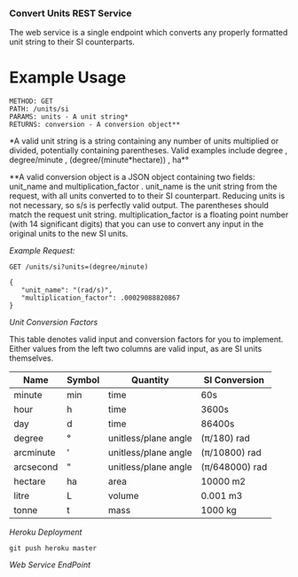 ### Convert Units REST Service
The web service is a single endpoint which converts any properly formatted unit string to their SI counterparts.

# Example Usage
~~~
METHOD: GET
PATH: /units/si
PARAMS: units - A unit string*
RETURNS: conversion - A conversion object**
~~~

\*A valid unit string is a string containing any number of units multiplied or divided, potentially containing parentheses. Valid
examples include degree , degree/minute , (degree/(minute\*hectare)) , ha\*°

\*\*A valid conversion object is a JSON object containing two fields: unit_name and multiplication_factor .
unit_name is the unit string from the request, with all units converted to to their SI counterpart. Reducing units is not necessary,
so s/s is perfectly valid output. The parentheses should match the request unit string. multiplication_factor is a
floating point number (with 14 significant digits) that you can use to convert any input in the original units to the new SI units.

*Example Request:*

~~~
GET /units/si?units=(degree/minute)
~~~
~~~
{
   "unit_name": "(rad/s)",
   "multiplication_factor": .00029088820867
}
~~~

*Unit Conversion Factors*

This table denotes valid input and conversion factors for you to implement. Either values from the left two columns are valid input,
as are SI units themselves.

|Name|Symbol| Quantity |SI Conversion|
|----|------|----------|-------------|
|minute| min |time| 60s|
|hour| h |time |3600s|
|day| d| time| 86400s|
|degree| ° |unitless/plane angle| (π/180) rad|
|arcminute|'|unitless/plane angle| (π/10800) rad|
|arcsecond|"| unitless/plane angle| (π/648000) rad|
|hectare| ha| area| 10000 m2|
|litre| L| volume| 0.001 m3|
|tonne| t| mass| 1000 kg|

*Heroku Deployment*
~~~
git push heroku master
~~~

*Web Service EndPoint*
